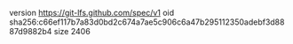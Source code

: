 version https://git-lfs.github.com/spec/v1
oid sha256:c66ef117b7a83d0bd2c674a7ae5c906c6a47b295112350adebf3d8887d9882b4
size 2406

